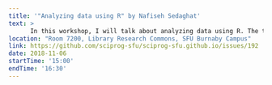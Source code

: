 ```yaml
---
title: '"Analyzing data using R" by Nafiseh Sedaghat'
text: >
      In this workshop, I will talk about analyzing data using R. The topics that I would like to cover in this workshop are: 1) Different types of data, 2) Cleaning data, 3) Exploring data using machine learning techniques. I will go through simple and well-known methods of analyzing data such that attending this workshop can be helpful for every person from different majors whose have lots of data to analyze. The basic requirements of attending this workshop is having a laptop with R and Rstudio.
location: "Room 7200, Library Research Commons, SFU Burnaby Campus"
link: https://github.com/sciprog-sfu/sciprog-sfu.github.io/issues/192
date: 2018-11-06
startTime: '15:00'
endTime: '16:30'
---
```

